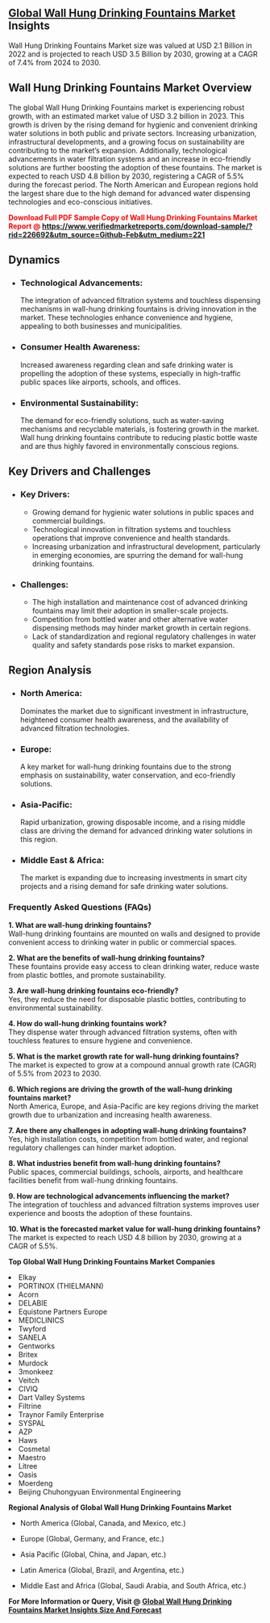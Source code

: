 <h2><a href="https://www.verifiedmarketreports.com/download-sample/?rid=226692&amp;utm_source=Github&amp;utm_medium=221" target="_blank">Global Wall Hung Drinking Fountains Market</a> Insights</h2><p>Wall Hung Drinking Fountains Market size was valued at USD 2.1 Billion in 2022 and is projected to reach USD 3.5 Billion by 2030, growing at a CAGR of 7.4% from 2024 to 2030.</p><p> <h2>Wall Hung Drinking Fountains Market Overview</h2> <p>The global Wall Hung Drinking Fountains market is experiencing robust growth, with an estimated market value of USD 3.2 billion in 2023. This growth is driven by the rising demand for hygienic and convenient drinking water solutions in both public and private sectors. Increasing urbanization, infrastructural developments, and a growing focus on sustainability are contributing to the market’s expansion. Additionally, technological advancements in water filtration systems and an increase in eco-friendly solutions are further boosting the adoption of these fountains. The market is expected to reach USD 4.8 billion by 2030, registering a CAGR of 5.5% during the forecast period. The North American and European regions hold the largest share due to the high demand for advanced water dispensing technologies and eco-conscious initiatives.</p> <p><b><p><span class=""><span style="color: #ff0000;"><strong>Download Full PDF Sample Copy of Wall Hung Drinking Fountains Market Report</strong> @ </span><a href="https://www.verifiedmarketreports.com/download-sample/?rid=226692&amp;utm_source=Github-Feb&amp;utm_medium=221" target="_blank">https://www.verifiedmarketreports.com/download-sample/?rid=226692&amp;utm_source=Github-Feb&amp;utm_medium=221</a></span></p></b></p> <h2>Dynamics</h2> <ul> <li><h3>Technological Advancements:</h3> The integration of advanced filtration systems and touchless dispensing mechanisms in wall-hung drinking fountains is driving innovation in the market. These technologies enhance convenience and hygiene, appealing to both businesses and municipalities.</li> <li><h3>Consumer Health Awareness:</h3> Increased awareness regarding clean and safe drinking water is propelling the adoption of these systems, especially in high-traffic public spaces like airports, schools, and offices.</li> <li><h3>Environmental Sustainability:</h3> The demand for eco-friendly solutions, such as water-saving mechanisms and recyclable materials, is fostering growth in the market. Wall hung drinking fountains contribute to reducing plastic bottle waste and are thus highly favored in environmentally conscious regions.</li> </ul> <h2>Key Drivers and Challenges</h2> <ul> <li><h3>Key Drivers:</h3> <ul> <li>Growing demand for hygienic water solutions in public spaces and commercial buildings.</li> <li>Technological innovation in filtration systems and touchless operations that improve convenience and health standards.</li> <li>Increasing urbanization and infrastructural development, particularly in emerging economies, are spurring the demand for wall-hung drinking fountains.</li> </ul> </li> <li><h3>Challenges:</h3> <ul> <li>The high installation and maintenance cost of advanced drinking fountains may limit their adoption in smaller-scale projects.</li> <li>Competition from bottled water and other alternative water dispensing methods may hinder market growth in certain regions.</li> <li>Lack of standardization and regional regulatory challenges in water quality and safety standards pose risks to market expansion.</li> </ul> </li> </ul> <h2>Region Analysis</h2> <ul> <li><h3>North America:</h3> Dominates the market due to significant investment in infrastructure, heightened consumer health awareness, and the availability of advanced filtration technologies.</li> <li><h3>Europe:</h3> A key market for wall-hung drinking fountains due to the strong emphasis on sustainability, water conservation, and eco-friendly solutions.</li> <li><h3>Asia-Pacific:</h3> Rapid urbanization, growing disposable income, and a rising middle class are driving the demand for advanced drinking water solutions in this region.</li> <li><h3>Middle East & Africa:</h3> The market is expanding due to increasing investments in smart city projects and a rising demand for safe drinking water solutions.</li> </ul> <h3>Frequently Asked Questions (FAQs)</h3> <p><b>1. What are wall-hung drinking fountains?</b><br> Wall-hung drinking fountains are mounted on walls and designed to provide convenient access to drinking water in public or commercial spaces.</p> <p><b>2. What are the benefits of wall-hung drinking fountains?</b><br> These fountains provide easy access to clean drinking water, reduce waste from plastic bottles, and promote sustainability.</p> <p><b>3. Are wall-hung drinking fountains eco-friendly?</b><br> Yes, they reduce the need for disposable plastic bottles, contributing to environmental sustainability.</p> <p><b>4. How do wall-hung drinking fountains work?</b><br> They dispense water through advanced filtration systems, often with touchless features to ensure hygiene and convenience.</p> <p><b>5. What is the market growth rate for wall-hung drinking fountains?</b><br> The market is expected to grow at a compound annual growth rate (CAGR) of 5.5% from 2023 to 2030.</p> <p><b>6. Which regions are driving the growth of the wall-hung drinking fountains market?</b><br> North America, Europe, and Asia-Pacific are key regions driving the market growth due to urbanization and increasing health awareness.</p> <p><b>7. Are there any challenges in adopting wall-hung drinking fountains?</b><br> Yes, high installation costs, competition from bottled water, and regional regulatory challenges can hinder market adoption.</p> <p><b>8. What industries benefit from wall-hung drinking fountains?</b><br> Public spaces, commercial buildings, schools, airports, and healthcare facilities benefit from wall-hung drinking fountains.</p> <p><b>9. How are technological advancements influencing the market?</b><br> The integration of touchless and advanced filtration systems improves user experience and boosts the adoption of these fountains.</p> <p><b>10. What is the forecasted market value for wall-hung drinking fountains?</b><br> The market is expected to reach USD 4.8 billion by 2030, growing at a CAGR of 5.5%.</p> </p><p><strong>Top Global Wall Hung Drinking Fountains Market Companies</strong></p><div data-test-id=""><p><li>Elkay</li><li> PORTINOX (THIELMANN)</li><li> Acorn</li><li> DELABIE</li><li> Equistone Partners Europe</li><li> MEDICLINICS</li><li> Twyford</li><li> SANELA</li><li> Gentworks</li><li> Britex</li><li> Murdock</li><li> 3monkeez</li><li> Veitch</li><li> CIVIQ</li><li> Dart Valley Systems</li><li> Filtrine</li><li> Traynor Family Enterprise</li><li> SYSPAL</li><li> AZP</li><li> Haws</li><li> Cosmetal</li><li> Maestro</li><li> Litree</li><li> Oasis</li><li> Moerdeng</li><li> Beijing Chuhongyuan Environmental Engineering</li></p><div><strong>Regional Analysis of&nbsp;Global Wall Hung Drinking Fountains Market</strong></div><ul><li dir="ltr"><p dir="ltr">North America&nbsp;(Global, Canada, and Mexico, etc.)</p></li><li dir="ltr"><p dir="ltr">Europe (Global, Germany, and France, etc.)</p></li><li dir="ltr"><p dir="ltr">Asia Pacific&nbsp;(Global, China, and Japan, etc.)</p></li><li dir="ltr"><p dir="ltr">Latin America&nbsp;(Global, Brazil, and Argentina, etc.)</p></li><li dir="ltr">Middle East and Africa&nbsp;(Global, Saudi Arabia, and South Africa, etc.)</li></ul><p><strong>For More Information or Query, Visit @&nbsp;</strong><strong><a href="https://www.verifiedmarketreports.com/product/wall-hung-drinking-fountains-market/?utm_source=Github&amp;utm_medium=221" target="_blank">Global Wall Hung Drinking Fountains Market Insights Size And Forecast</a></strong></p></div>

